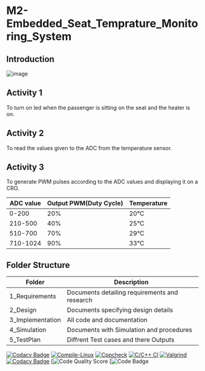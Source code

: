 # M2-Embedded_Seat_Temprature_Monitoring_System

## Introduction
![image](https://user-images.githubusercontent.com/94336423/144357272-579bac57-9fed-40dd-8d20-fc2865c2a7f4.png)

## Activity 1

To turn on led when the passenger is sitting on the seat and the heater is on.
 
 
## Activity 2

To read the values given to the ADC from the temperature sensor.


## Activity 3

To generate PWM pulses according to the ADC values and displaying it on a CRO.


|ADC value|	Output PWM(Duty Cycle)|	Temperature|
|---------|-----------------------|------------|
|0-200|	20%|	20°C|
|210-500|	40%|	25°C|
|510-700|	70%|	29°C|
|710-1024|	90%|	33°C|


## Folder Structure

|Folder|	Description|
|------|-------------|
|1_Requirements|	Documents detailing requirements and research|
|2_Design|	Documents specifying design details|
|3_Implementation|	All code and documentation|
|4_Simulation|Documents with Simulation and procedures|
|5_TestPlan|Diffrent Test cases and there Outputs| 

[![Codacy Badge](https://api.codacy.com/project/badge/Grade/e62a42bbe0294c809361767a7dfdd4da)](https://app.codacy.com/gh/TiwariNishar/M2-Embedded_Seat_Temprature_Monitoring_System?utm_source=github.com&utm_medium=referral&utm_content=TiwariNishar/M2-Embedded_Seat_Temprature_Monitoring_System&utm_campaign=Badge_Grade_Settings)
[![Compile-Linux](https://github.com/TiwariNishar/M2-Embedded_Seat_Temprature_Monitoring_System/actions/workflows/Compile.yml/badge.svg)](https://github.com/TiwariNishar/M2-Embedded_Seat_Temprature_Monitoring_System/actions/workflows/Compile.yml)
[![Cppcheck](https://github.com/TiwariNishar/M2-Embedded_Seat_Temprature_Monitoring_System/actions/workflows/Codequality.yml/badge.svg)](https://github.com/TiwariNishar/M2-Embedded_Seat_Temprature_Monitoring_System/actions/workflows/Codequality.yml)
[![C/C++ CI](https://github.com/TiwariNishar/M2-Embedded_Seat_Temprature_Monitoring_System/actions/workflows/c-build.yml/badge.svg)](https://github.com/TiwariNishar/M2-Embedded_Seat_Temprature_Monitoring_System/actions/workflows/c-build.yml)
[![Valgrind](https://github.com/TiwariNishar/M2-Embedded_Seat_Temprature_Monitoring_System/actions/workflows/Valgrind.yml/badge.svg)](https://github.com/TiwariNishar/M2-Embedded_Seat_Temprature_Monitoring_System/actions/workflows/Valgrind.yml)
[![Codacy Badge](https://app.codacy.com/project/badge/Grade/ced8fba95ab24a539a975694650b83f1)](https://www.codacy.com/gh/TiwariNishar/M2-Embedded_Seat_Temprature_Monitoring_System/dashboard?utm_source=github.com&amp;utm_medium=referral&amp;utm_content=TiwariNishar/M2-Embedded_Seat_Temprature_Monitoring_System&amp;utm_campaign=Badge_Grade)
[![Code Quality Score](https://api.codiga.io/project/30207/score/svg)
[![Code Badge](https://api.codiga.io/project/30207/status/svg)

